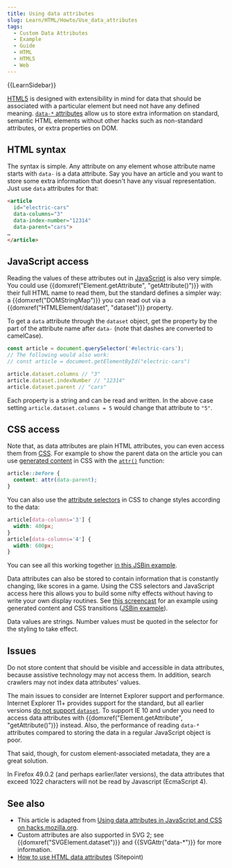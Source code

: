 ```yaml
---
title: Using data attributes
slug: Learn/HTML/Howto/Use_data_attributes
tags:
  - Custom Data Attributes
  - Example
  - Guide
  - HTML
  - HTML5
  - Web
---
```

{{LearnSidebar}}

[HTML5](/en-US/docs/Glossary/HTML5) is designed with extensibility in mind for data that should be associated with a particular element but need not have any defined meaning. [`data-*` attributes](/en-US/docs/Web/HTML/Global_attributes/data-*) allow us to store extra information on standard, semantic HTML elements without other hacks such as non-standard attributes, or extra properties on DOM.

## HTML syntax

The syntax is simple. Any attribute on any element whose attribute name starts with `data-` is a data attribute. Say you have an article and you want to store some extra information that doesn't have any visual representation. Just use `data` attributes for that:

```html
<article
  id="electric-cars"
  data-columns="3"
  data-index-number="12314"
  data-parent="cars">
…
</article>
```

## JavaScript access

Reading the values of these attributes out in [JavaScript](/en-US/docs/Web/JavaScript) is also very simple. You could use {{domxref("Element.getAttribute", "getAttribute()")}} with their full HTML name to read them, but the standard defines a simpler way: a {{domxref("DOMStringMap")}} you can read out via a {{domxref("HTMLElement/dataset", "dataset")}} property.

To get a `data` attribute through the `dataset` object, get the property by the part of the attribute name after `data-` (note that dashes are converted to camelCase).

```js
const article = document.querySelector('#electric-cars');
// The following would also work:
// const article = document.getElementById("electric-cars")

article.dataset.columns // "3"
article.dataset.indexNumber // "12314"
article.dataset.parent // "cars"
```

Each property is a string and can be read and written. In the above case setting `article.dataset.columns = 5` would change that attribute to `"5"`.

## CSS access

Note that, as data attributes are plain HTML attributes, you can even access them from [CSS](/en-US/docs/Web/CSS). For example to show the parent data on the article you can use [generated content](/en-US/docs/Web/CSS/content) in CSS with the [`attr()`](/en-US/docs/Web/CSS/attr) function:

```css
article::before {
  content: attr(data-parent);
}
```

You can also use the [attribute selectors](/en-US/docs/Web/CSS/Attribute_selectors) in CSS to change styles according to the data:

```css
article[data-columns='3'] {
  width: 400px;
}
article[data-columns='4'] {
  width: 600px;
}
```

You can see all this working together [in this JSBin example](https://jsbin.com/ujiday/2/edit).

Data attributes can also be stored to contain information that is constantly changing, like scores in a game. Using the CSS selectors and JavaScript access here this allows you to build some nifty effects without having to write your own display routines. See [this screencast](https://www.youtube.com/watch?v=On_WyUB1gOk) for an example using generated content and CSS transitions ([JSBin example](https://jsbin.com/atawaz/3/edit)).

Data values are strings. Number values must be quoted in the selector for the styling to take effect.

## Issues

Do not store content that should be visible and accessible in data attributes, because assistive technology may not access them. In addition, search crawlers may not index data attributes' values.

The main issues to consider are Internet Explorer support and performance. Internet Explorer 11+ provides support for the standard, but all earlier versions [do not support `dataset`](https://caniuse.com/#feat=dataset). To support IE 10 and under you need to access data attributes with {{domxref("Element.getAttribute", "getAttribute()")}} instead. Also, the performance of reading `data-*` attributes compared to storing the data in a regular JavaScript object is poor.

That said, though, for custom element-associated metadata, they are a great solution.

In Firefox 49.0.2 (and perhaps earlier/later versions), the data attributes that exceed 1022 characters will not be read by Javascript (EcmaScript 4).

## See also

- This article is adapted from [Using data attributes in JavaScript and CSS on hacks.mozilla.org](https://hacks.mozilla.org/2012/10/using-data-attributes-in-javascript-and-css/).
- Custom attributes are also supported in SVG 2; see {{domxref("SVGElement.dataset")}} and {{SVGAttr("data-*")}} for more information.
- [How to use HTML data attributes](https://www.sitepoint.com/use-html5-data-attributes/) (Sitepoint)
